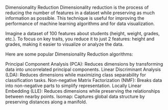 Dimensionality Reduction
Dimensionality reduction is the process of reducing the number of features in a dataset while preserving as much information as possible. This technique is useful for improving the performance of machine learning algorithms and for data visualization.

Imagine a dataset of 100 features about students (height, weight, grades, etc.). To focus on key traits, you reduce it to just 2 features: height and grades, making it easier to visualize or analyze the data.

Here are some popular Dimensionality Reduction algorithms:

Principal Component Analysis (PCA): Reduces dimensions by transforming data into uncorrelated principal components.
Linear Discriminant Analysis (LDA): Reduces dimensions while maximizing class separability for classification tasks.
Non-negative Matrix Factorization (NMF): Breaks data into non-negative parts to simplify representation.
Locally Linear Embedding (LLE): Reduces dimensions while preserving the relationships between nearby points.
Isomap: Captures global data structure by preserving distances along a manifold.